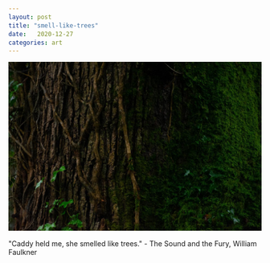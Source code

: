 ```yaml
---
layout: post
title: "smell-like-trees"
date:   2020-12-27
categories: art
---
```


![smell-like-trees](/img/arts/smell-like-trees.jpg)

<span class='image-details'>
"Caddy held me, she smelled like trees." - The Sound and the Fury, William Faulkner
</span>


